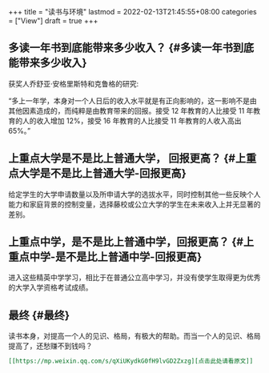 +++
title = "读书与环境"
lastmod = 2022-02-13T21:45:55+08:00
categories = ["View"]
draft = true
+++

## 多读一年书到底能带来多少收入？ {#多读一年书到底能带来多少收入}

获奖人乔舒亚·安格里斯特和克鲁格的研究:

“多上一年学，本身对一个人日后的收入水平就是有正向影响的，这一影响不是由其他因素造成的，而纯粹是由教育带来的回报。接受 12 年教育的人比接受 11 年教育的人的收入增加 12%，接受 16 年教育的人比接受 11 年教育的人收入高出 65%。”


## 上重点大学是不是比上普通大学， 回报更高？ {#上重点大学是不是比上普通大学-回报更高}

给定学生的大学申请数量以及所申请大学的选拔水平，同时控制其他一些反映个人能力和家庭背景的控制变量，选择藤校或公立大学的学生在未来收入上并无显著的差别。


## 上重点中学，是不是比上普通中学，回报更高？ {#上重点中学-是不是比上普通中学-回报更高}

进入这些精英中学学习，相比于在普通公立高中学习，并没有使学生取得更为优秀的大学入学资格考试成绩。


## 最终 {#最终}

读书本身，对提高一个人的见识、格局，有极大的帮助。而当一个人的见识、格局提高了，还愁赚不到钱吗？

```org
[[https://mp.weixin.qq.com/s/qXiUKydkG0fH9lvGD2Zxzg][点击此处请看原文]]
```